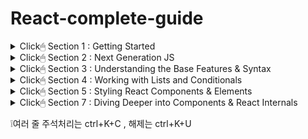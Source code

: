 # React-complete-guide

<details>
<summary> Click🖱 Section 1 : Getting Started</summary>

- react 는 html 이 webpage에서 각 components를 따로 분류해서 사용될 수 있게함. 수정, 다시 사용에 간편

- JSX(jsvascript XML) is expand grammar of JS. It's not necessary for react but to utilise advantage of react, JSX is essential

- react.js 는 JSX를 사용할 수 있게 해주는 라이브러리

- JSX로 쓴것을 reactDOM에 으로 HTML에 rendering하면 babel이 ES언어로 변환해서 화면에 나옴.

- JSX에서 html 문법 바깥쪽에는 ()를 써줘야 함.

- 하나의 component는 가장 처음과 마지막이 div로 묶여져 있어야 함.

- 싱글페이지 : 페이스북(React was created by Jordan Walke, at Facebook) / 멀티페이지 : 다른 url, 다른 페이지로 이동

</details>

<details>
<summary> Click🖱 Section 2 : Next Generation JS</summary>

- let, const

- Arrow Functions (No more issues with the this keyword)

      	const multiply = number => number * 2; (We can make short like this)

- Exports & Imports (Modules)

      	export default person → import **person** from './person.js'  OR  import prs from './person.js'

      	**I can choose the name person**

      	export const clean = () => {...} → import {clean} from './utility.js'

      	export const baseData = 10; → import {baseData} from './utility.js'

      	**Name is defined by export**

- Classes, Properties and Methods

- Spread(...) : Used to split up array elements OR object properties

- Rest(...) : Used to merge a list of function arguments into an array

- Destructuring : Easily extract array elements or object properties and store them in variables.

- Array Destructuring, Object Destructuring

- Reference and Primitive Types Refresher

      	const secondPerson = {...person}; 하면 포인터를 참조하는게 아니고 값 자체를 가져오는 것임

</details>

<details>
<summary> Click🖱 Section 3 : Understanding the Base Features & Syntax</summary>

- To use JSX,

      	import React from "react";

- To use class ... extends Component

      	import {Component} from "react";

- Components are the **core building block of React apps**

When creating components, have choice between **Functional components**, **class-based components**

    const cmp = () => { return <div>some JSX </div> }

    class Cmp extends Component { render () { return <div>some JSX </div>} }

- Understanding the "children" Prop

- Props : Allow you to pass data from a parent (wrapping) component to a child (embedded) component.

- State : While props allow you to pass data down the component tree, state is used to change the component. Changes to state also trigger an UI update.

</details>

<details>
<summary> Click🖱 Section 4 : Working with Lists and Conditionals</summary>

- If an empty string ("") is used as the separator, the string is split between each character

        deleteCharHandler = (index) => {
        const inputChar = this.state.userInput.split(""); //make string into array
        inputChar.splice(index, 1);
        const updated = inputChar.join("");
        this.setState({ userInput: updated });
        };

</details>

<details>
<summary> Click🖱 Section 5 : Styling React Components & Elements</summary>

- join(' ') method : ['red','bold'] into "red bold" string

- radium : Radium is popular package for react which allows us to use inline styles with seudo selectors and media queries.

- Inside of styled-components, using normal CSS

- CSS Modules are relatively new concept. With CSS modules, you can write normal CSS code and make sure, that it only applies to a given component.
  It will simply automatically generate unique CSS class names for you. And by importing a JS object and assigning classes from there, you use these dynamically generated, unique names. So the imported JS object simply exposes some properties which hold the generated CSS class names as values.

</details>


<details>
<summary> Click🖱 Section 7 : Diving Deeper into Components & React Internals </summary>

- Stateless and Stateful Components
      Stateful components are keeping track of changing data, while stateless components print out what is given to them via props, or they always render the same thing. Notice the stateless component is written as a function.

      To make stateless components, use function or class

- Class-based vs Functional Components

      class App extends Component{render(return())}
          
          - Access to State, Lifecycle Hooks

      const Button = (props) = > {return()};

          - Access to State (useState())

      ✨Benefits of using functional components in React : easier to read and test, less code

      ✨Use class-based components if you need to manage State or access to Lifecycle Hooks and you don't want to use React Hooks!

- Component Lifecycle

- ComponentDidMount() : It is called once in the component life cycle and it signals that the component and all its sub-component have rendered properly.

- Life Cycle Method 는 기본적으로 react가 component를 생성하고 없애는 방법

        * Mounting
        
        constructor() 클래스가 생성될 때 호출됨, render()보다 먼저 호출됨

        render()

        componentDidMount() 첫번째 render() 실행이 완료되었을 때를 의미

        * Updating : 우리가 바꾸는 것들, 예를 들어 버튼을 클릭한다거나..

        shouldComponentUpdate() 이 함수는 setState를 호출할 때 마다 발생

        render()

        componentDidUpdate() 

        * Unmounting

        componentWillUnmount() component가 떠날 때 호출됨
    
- useEffect() hooks can do as componentDidMount, componentDidUpdate, compoentWillUnmount

- 읽어보면 이해에 좋은 포스트 : https://jaeyeophan.github.io/2018/01/02/React-tips-for-beginners/
https://velog.io/@kyusung/%EB%A6%AC%EC%95%A1%ED%8A%B8-%EA%B5%90%EA%B3%BC%EC%84%9C-%EC%BB%B4%ED%8F%AC%EB%84%8C%ED%8A%B8%EC%99%80-%EB%9D%BC%EC%9D%B4%ED%94%84%EC%82%AC%EC%9D%B4%ED%81%B4-%EC%9D%B4%EB%B2%A4%ED%8A%B8

- Optimizing Functional Components with React.memo() : 변경되지 않은 동일한 prop에 대해 리렌더링을 하는 것을 방지

- React.Component vs React.PureComponent : React.Compoent 와 React.PureComponent는 shouldComponentUpdate 라이프사이클 메소드를 다루는 방식을 제외하곤 동일하다. React.Component를 확장해 컴포넌트를 만들 때, shouldComponentUpdate 메소드를 별도 선언하지 않았다면 컴포넌트는 prrops, state 값이 변경되면 항상 랜더링을 새롭게 한다. (리랜더링) 그러나 React.PureComponent를 확장해 만들면 shouldComponentUpdate를 선언하지 않아도 내부에서 props 와 stste를 비교하여 변경된 값이 있을때만 리랜더링한다.
❕❕그니까 pure는 shouldComponentUpdate가 없어도 알아서 변경이 있을때만 리랜더링

- Wrapping with higher order component 

        import React from 'react';

        const aux = props => props.children;

        export default aux;

        (wrap with Aux, React.Fragment, Fragment)

- {...props} pulls out all the properties inside of props object and distribute them as new key value pairs on the wrap component 자동으로 비하인드 씬에서 전달하는 props의 key value들을 전부 전달받음.

- PropTypes

- useRef(): 1. 특정 dom을 선택하기 위해 사용, 2. 리렌더링 할때마다 어떤 값을 기억해야 할 때 사용

- Context API, ContextType
        1. Context 만들기 2. Provider 3. Consumer

        https://blog.naver.com/woosop84/221850797505

- 


</details>





❕여러 줄 주석처리는 ctrl+K+C , 해제는 ctrl+K+U